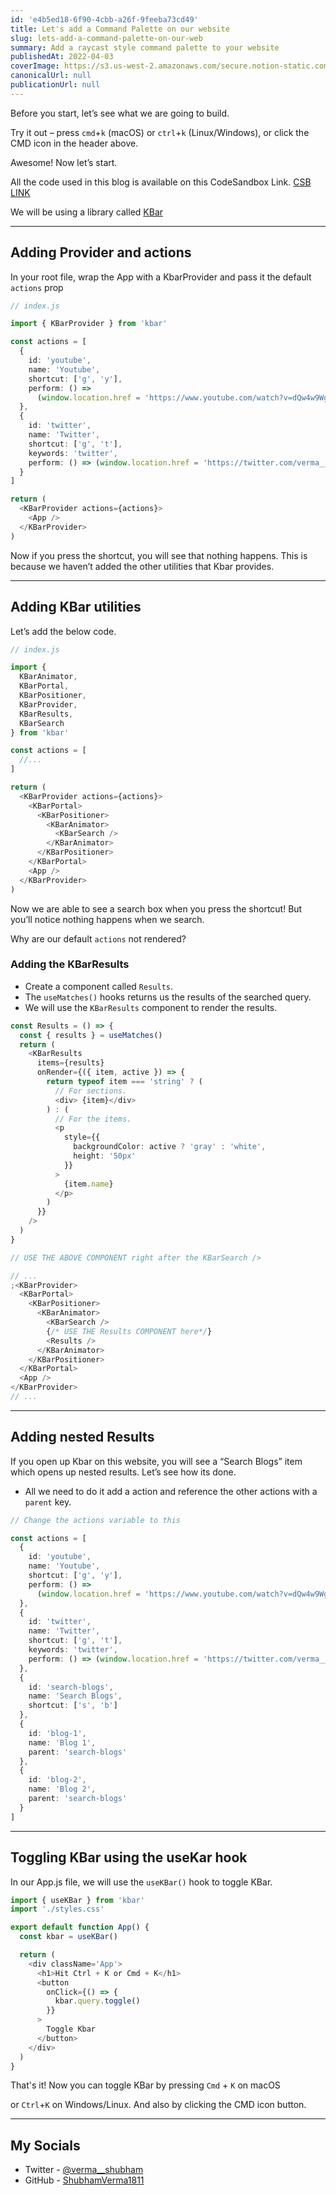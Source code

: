 ```yaml
---
id: 'e4b5ed18-6f90-4cbb-a26f-9feeba73cd49'
title: Let's add a Command Palette on our website
slug: lets-add-a-command-palette-on-our-web
summary: Add a raycast style command palette to your website
publishedAt: 2022-04-03
coverImage: https://s3.us-west-2.amazonaws.com/secure.notion-static.com/178b584c-391a-4cc0-b46c-e6d7f304e5d9/response.png?X-Amz-Algorithm=AWS4-HMAC-SHA256&X-Amz-Content-Sha256=UNSIGNED-PAYLOAD&X-Amz-Credential=AKIAT73L2G45EIPT3X45%2F20220727%2Fus-west-2%2Fs3%2Faws4_request&X-Amz-Date=20220727T014248Z&X-Amz-Expires=3600&X-Amz-Signature=e071fbd3703f5381756d96b1b2c491a2a0fd53463fd00671e1f94b4203055825&X-Amz-SignedHeaders=host&x-id=GetObject
canonicalUrl: null
publicationUrl: null
---
```


Before you start, let’s see what we are going to build.

Try it out – press `cmd`+`k` (macOS) or `ctrl`+`k` (Linux/Windows), or click the
CMD icon in the header above.

Awesome! Now let’s start.

All the code used in this blog is available on this CodeSandbox Link.
[CSB LINK](https://codesandbox.io/s/lucid-satoshi-4k109k?file=%2Fsrc%2Findex.js%3A295-915)

We will be using a library called [KBar](https://github.com/timc1/kbar)

---

## Adding Provider and actions

In your root file, wrap the App with a KbarProvider and pass it the default
`actions` prop

```typescript
// index.js

import { KBarProvider } from 'kbar'

const actions = [
  {
    id: 'youtube',
    name: 'Youtube',
    shortcut: ['g', 'y'],
    perform: () =>
      (window.location.href = 'https://www.youtube.com/watch?v=dQw4w9WgXcQ')
  },
  {
    id: 'twitter',
    name: 'Twitter',
    shortcut: ['g', 't'],
    keywords: 'twitter',
    perform: () => (window.location.href = 'https://twitter.com/verma__shubham')
  }
]

return (
  <KBarProvider actions={actions}>
    <App />
  </KBarProvider>
)
```

Now if you press the shortcut, you will see that nothing happens. This is
because we haven’t added the other utilities that Kbar provides.

---

## Adding KBar utilities

Let’s add the below code.

```typescript
// index.js

import {
  KBarAnimator,
  KBarPortal,
  KBarPositioner,
  KBarProvider,
  KBarResults,
  KBarSearch
} from 'kbar'

const actions = [
  //...
]

return (
  <KBarProvider actions={actions}>
    <KBarPortal>
      <KBarPositioner>
        <KBarAnimator>
          <KBarSearch />
        </KBarAnimator>
      </KBarPositioner>
    </KBarPortal>
    <App />
  </KBarProvider>
)
```

Now we are able to see a search box when you press the shortcut! But you’ll
notice nothing happens when we search.

Why are our default `actions` not rendered?

### Adding the KBarResults

- Create a component called `Results`.
- The `useMatches()` hooks returns us the results of the searched query.
- We will use the `KBarResults` component to render the results.

```typescript
const Results = () => {
  const { results } = useMatches()
  return (
    <KBarResults
      items={results}
      onRender={({ item, active }) => {
        return typeof item === 'string' ? (
          // For sections.
          <div> {item}</div>
        ) : (
          // For the items.
          <p
            style={{
              backgroundColor: active ? 'gray' : 'white',
              height: '50px'
            }}
          >
            {item.name}
          </p>
        )
      }}
    />
  )
}

// USE THE ABOVE COMPONENT right after the KBarSearch />

// ...
;<KBarProvider>
  <KBarPortal>
    <KBarPositioner>
      <KBarAnimator>
        <KBarSearch />
        {/* USE THE Results COMPONENT here*/}
        <Results />
      </KBarAnimator>
    </KBarPositioner>
  </KBarPortal>
  <App />
</KBarProvider>
// ...
```

---

## Adding nested Results

If you open up Kbar on this website, you will see a “Search Blogs” item which
opens up nested results. Let’s see how its done.

- All we need to do it add a action and reference the other actions with a
  `parent` key.

```typescript
// Change the actions variable to this

const actions = [
  {
    id: 'youtube',
    name: 'Youtube',
    shortcut: ['g', 'y'],
    perform: () =>
      (window.location.href = 'https://www.youtube.com/watch?v=dQw4w9WgXcQ')
  },
  {
    id: 'twitter',
    name: 'Twitter',
    shortcut: ['g', 't'],
    keywords: 'twitter',
    perform: () => (window.location.href = 'https://twitter.com/verma__shubham')
  },
  {
    id: 'search-blogs',
    name: 'Search Blogs',
    shortcut: ['s', 'b']
  },
  {
    id: 'blog-1',
    name: 'Blog 1',
    parent: 'search-blogs'
  },
  {
    id: 'blog-2',
    name: 'Blog 2',
    parent: 'search-blogs'
  }
]
```

---

## Toggling KBar using the useKar hook

In our App.js file, we will use the `useKBar()` hook to toggle KBar.

```typescript
import { useKBar } from 'kbar'
import './styles.css'

export default function App() {
  const kbar = useKBar()

  return (
    <div className='App'>
      <h1>Hit Ctrl + K or Cmd + K</h1>
      <button
        onClick={() => {
          kbar.query.toggle()
        }}
      >
        Toggle Kbar
      </button>
    </div>
  )
}
```

That's it! Now you can toggle KBar by pressing `Cmd` + `K` on macOS

or `Ctrl`+`K` on Windows/Linux. And also by clicking the CMD icon button.

---

## My Socials

- Twitter - [@verma\_\_shubham](https://shbm.fyi/tw)
- GitHub - [ShubhamVerma1811](https://github.com/ShubhamVerma1811)
